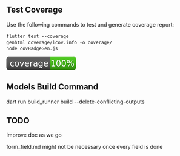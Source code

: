## Test Coverage
Use the following commands to test and generate coverage report:
```
flutter test --coverage
genhtml coverage/lcov.info -o coverage/
node covBadgeGen.js
```

![Coverage](./coverage_badge.svg?sanitize=true)

## Models Build Command

dart run build_runner build --delete-conflicting-outputs


## TODO

Improve doc as we go

form_field.md might not be necessary once every field is done